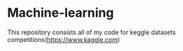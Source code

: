 # Machine-learning

This repository consists all of my code for keggle datasets competitions(https://www.kaggle.com)
